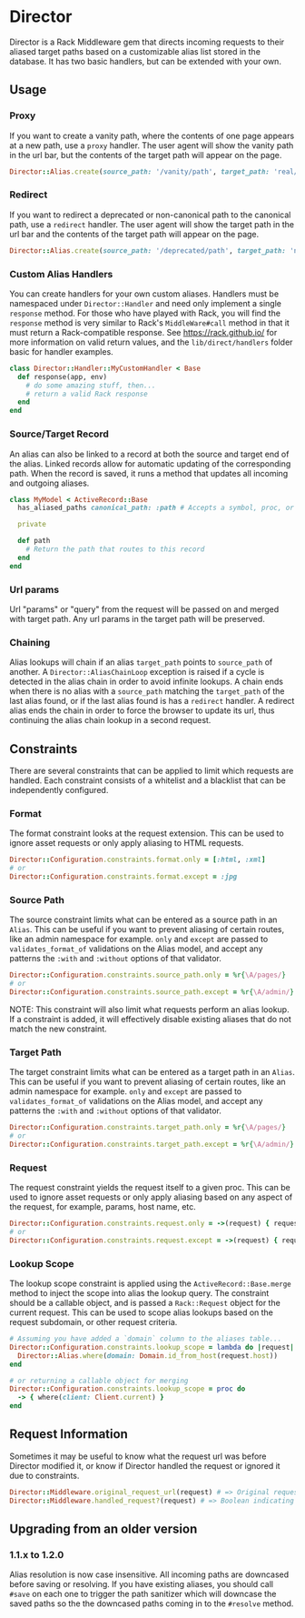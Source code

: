 # Director

Director is a Rack Middleware gem that directs incoming requests to their aliased target paths based on a customizable
alias list stored in the database. It has two basic handlers, but can be extended with your own.

## Usage

### Proxy
If you want to create a vanity path, where the contents of one page appears at a new path, use a `proxy` handler. The user agent will show the vanity path in the url bar, but the contents of the target path will appear on the page.
```ruby
Director::Alias.create(source_path: '/vanity/path', target_path: 'real/path', handler: :proxy)
```

### Redirect
If you want to redirect a deprecated or non-canonical path to the canonical path, use a `redirect` handler. The user agent will show the target path in the url bar and the contents of the target path will appear on the page.
```ruby
Director::Alias.create(source_path: '/deprecated/path', target_path: 'new/path', handler: :redirect)
```

### Custom Alias Handlers
You can create handlers for your own custom aliases. Handlers must be namespaced under `Director::Handler` and need only
implement a single `response` method. For those who have played with Rack, you will find the `response` method is very
similar to Rack's `MiddleWare#call` method in that it must return a Rack-compatible response. See https://rack.github.io/
for more information on valid return values, and the `lib/direct/handlers` folder basic for handler examples.

```ruby
class Director::Handler::MyCustomHandler < Base
  def response(app, env)
    # do some amazing stuff, then...
    # return a valid Rack response
  end
end
```

### Source/Target Record
An alias can also be linked to a record at both the source and target end of the alias. Linked records allow for automatic updating of the corresponding path. When the record is saved, it runs a method that updates all incoming and outgoing aliases.

```ruby
class MyModel < ActiveRecord::Base
  has_aliased_paths canonical_path: :path # Accepts a symbol, proc, or object that responds to `#canonical_path`

  private

  def path
    # Return the path that routes to this record
  end
end
```

### Url params
Url "params" or "query" from the request will be passed on and merged with target path. Any url params in the target path
will be preserved.

### Chaining
Alias lookups will chain if an alias `target_path` points to `source_path` of another. A `Director::AliasChainLoop`
exception is raised if a cycle is detected in the alias chain in order to avoid infinite lookups.
A chain ends when there is no alias with a `source_path` matching the `target_path` of the last
alias found, or if the last alias found is has a `redirect` handler. A redirect alias ends the chain in order to force the browser to update its url, thus continuing the alias chain lookup in a second request.

## Constraints
There are several constraints that can be applied to limit which requests are handled. Each constraint consists of a
whitelist and a blacklist that can be independently configured.

### Format
The format constraint looks at the request extension. This can be used to ignore asset requests or only apply aliasing
to HTML requests.
```ruby
Director::Configuration.constraints.format.only = [:html, :xml]
# or
Director::Configuration.constraints.format.except = :jpg
```

### Source Path
The source constraint limits what can be entered as a source path in an `Alias`. This can be useful if you want to
prevent aliasing of certain routes, like an admin namespace for example. `only` and `except` are passed to `validates_format_of`
validations on the Alias model, and accept any patterns the `:with` and `:without` options of that validator.
```ruby
Director::Configuration.constraints.source_path.only = %r{\A/pages/}
# or
Director::Configuration.constraints.source_path.except = %r{\A/admin/}
```
NOTE: This constraint will also limit what requests perform an alias lookup. If a constraint is added, it will effectively
disable existing aliases that do not match the new constraint.

### Target Path
The target constraint limits what can be entered as a target path in an `Alias`. This can be useful if you want to
prevent aliasing of certain routes, like an admin namespace for example. `only` and `except` are passed to `validates_format_of`
validations on the Alias model, and accept any patterns the `:with` and `:without` options of that validator.
```ruby
Director::Configuration.constraints.target_path.only = %r{\A/pages/}
# or
Director::Configuration.constraints.target_path.except = %r{\A/admin/}
```

### Request
The request constraint yields the request itself to a given proc. This can be used to ignore asset requests or only
apply aliasing based on any aspect of the request, for example, params, host name, etc.
```ruby
Director::Configuration.constraints.request.only = ->(request) { request.params['my_param'] == 'false' }
# or
Director::Configuration.constraints.request.except = ->(request) { request.env['HTTP_HOST'] == 'testing.test' }
```

### Lookup Scope
The lookup scope constraint is applied using the `ActiveRecord::Base.merge` method to inject the scope into alias the
lookup query. The constraint should be a callable object, and is passed a `Rack::Request` object for the current request.
This can be used to scope alias lookups based on the request subdomain, or other request criteria.


```ruby
# Assuming you have added a `domain` column to the aliases table...
Director::Configuration.constraints.lookup_scope = lambda do |request|
  Director::Alias.where(domain: Domain.id_from_host(request.host))
end

# or returning a callable object for merging
Director::Configuration.constraints.lookup_scope = proc do
  -> { where(client: Client.current) }
end
```

## Request Information
Sometimes it may be useful to know what the request url was before Director modified it, or know if Director handled the
request or ignored it due to constraints.

```ruby
Director::Middleware.original_request_url(request) # => Original request url before Director handled it
Director::Middleware.handled_request?(request) # => Boolean indicating whether or not Director handled the request
```

## Upgrading from an older version

### 1.1.x to 1.2.0

Alias resolution is now case insensitive. All incoming paths are downcased before saving or resolving. If you have existing aliases, you should call `#save` on each one to trigger the path sanitizer which will downcase the saved paths so the the downcased paths coming in to the `#resolve` method.

